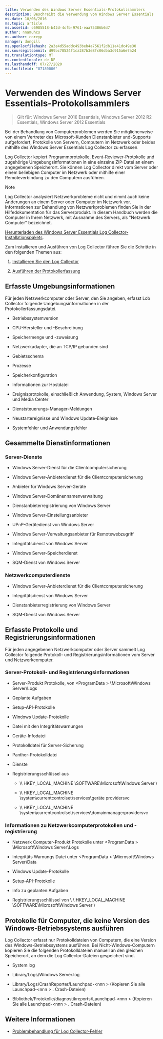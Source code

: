```yaml
---
title: Verwenden des Windows Server Essentials-Protokollsammlers
description: Beschreibt die Verwendung von Windows Server Essentials
ms.date: 10/03/2016
ms.topic: article
ms.assetid: c6985518-b42d-4cfb-9761-eaa75306b6d7
author: nnamuhcs
ms.author: coreyp
manager: dongill
ms.openlocfilehash: 2a3e4d55addc493beb4a7561f2db11a41dc49e30
ms.sourcegitcommit: d99bc78524f1ca287b3e8fc06dba3c915a6e7a24
ms.translationtype: MT
ms.contentlocale: de-DE
ms.lasthandoff: 07/27/2020
ms.locfileid: "87180006"
---
```

# <a name="use-the-windows-server-essentials-log-collector"></a>Verwenden des Windows Server Essentials-Protokollsammlers

>Gilt für: Windows Server 2016 Essentials, Windows Server 2012 R2 Essentials, Windows Server 2012 Essentials

Bei der Behandlung von Computerproblemen werden Sie möglicherweise von einem Vertreter des Microsoft-Kunden Dienstanbieter und-Supports aufgefordert, Protokolle von Servern, Computern im Netzwerk oder beides mithilfe des Windows Server Essentials Log Collector zu erfassen.

 Log Collector kopiert Programmprotokolle, Event-Reviewer-Protokolle und zugehörige Umgebungsinformationen in eine einzelne ZIP-Datei an einem angegebenen Speicherort. Sie können Log Collector direkt vom Server oder einem beliebigen Computer im Netzwerk oder mithilfe einer Remoteverbindung zu den Computern ausführen.

> [!NOTE]
>Log Collector analysiert Netzwerkprobleme nicht und nimmt auch keine Änderungen an einem Server oder Computer im Netzwerk vor. Informationen zur Behandlung von Netzwerkproblemen finden Sie in der Hilfedokumentation für das Serverprodukt.
>In diesem Handbuch werden die Computer in Ihrem Netzwerk, mit Ausnahme des Servers, als "Netzwerk Computer" bezeichnet.
>
>[Herunterladen des Windows Server Essentials Log Collector-Installationspakets](https://www.microsoft.com/download/details.aspx?id=34821).

 Zum Installieren und Ausführen von Log Collector führen Sie die Schritte in den folgenden Themen aus:

1. [Installieren Sie den Log Collector](../support/Install-the-Windows-Server-Essentials-Log-Collector.md)

2. [Ausführen der Protokollerfassung](../support/Run-the-Windows-Server-Essentials-Log-Collector.md)


## <a name="environment-information-collected"></a>Erfasste Umgebungsinformationen
 Für jeden Netzwerkcomputer oder Server, den Sie angeben, erfasst Lob Collector folgende Umgebungsinformationen in der Protokollerfassungsdatei.

-   Betriebssystemversion

-   CPU-Hersteller und -Beschreibung

-   Speichermenge und -zuweisung

-   Netzwerkadapter, die an TCP/IP gebunden sind

-   Gebietsschema

-   Prozesse

-   Speicherkonfiguration

-   Informationen zur Hostdatei

-   Ereignisprotokolle, einschließlich Anwendung, System, Windows Server und Media Center

-   Dienststeuerungs-Manager-Meldungen

-   Neustartereignisse und Windows Update-Ereignisse

-   Systemfehler und Anwendungsfehler

## <a name="services-information-collected"></a>Gesammelte Dienstinformationen

### <a name="server-services"></a>Server-Dienste

-   Windows Server-Dienst für die Clientcomputersicherung

-   Windows Server-Anbieterdienst für die Clientcomputersicherung

-   Anbieter für Windows Server-Geräte

-   Windows Server-Domänennamenverwaltung

-   Dienstanbieterregistrierung von Windows Server

-   Windows Server-Einstellungsanbieter

-   UPnP-Gerätedienst von Windows Server

-   Windows Server-Verwaltungsanbieter für Remotewebzugriff

-   Integritätsdienst von Windows Server

-   Windows Server-Speicherdienst

-   SQM-Dienst von Windows Server

### <a name="network-computer-services"></a>Netzwerkcomputerdienste

-   Windows Server-Anbieterdienst für die Clientcomputersicherung

-   Integritätsdienst von Windows Server

-   Dienstanbieterregistrierung von Windows Server

-   SQM-Dienst von Windows Server

## <a name="logs-and-registry-information-collected"></a>Erfasste Protokolle und Registrierungsinformationen
 Für jeden angegebenen Netzwerkcomputer oder Server sammelt Log Collector folgende Protokoll- und Registrierungsinformationen vom Server und Netzwerkcomputer.

### <a name="server-logs-and-registry-information"></a>Server-Protokoll- und Registrierungsinformationen

-   Server-Produkt Protokolle, von <ProgramData \> \Microsoft\Windows Server\Logs

-   Geplante Aufgaben

-   Setup-API-Protokolle

-   Windows Update-Protokolle

-   Datei mit den Integritätswarnungen

-   Geräte-Infodatei

-   Protokolldatei für Server-Sicherung

-   Panther-Protokolldatei

-   Dienste

-   Registrierungsschlüssel aus

    -   \\\ HKEY_LOCAL_MACHINE \SOFTWARE\Microsoft\Windows Server \

    -   \\\ HKEY_LOCAL_MACHINE \system\currentcontrolset\services\geräte providersvc

    -   \\\ HKEY_LOCAL_MACHINE \system\currentcontrolset\services\domainmanagerprovidersvc

### <a name="network-computer-logs-and-registry-information"></a>Informationen zu Netzwerkcomputerprotokollen und -registrierung

-   Netzwerk Computer-Produkt Protokolle unter <ProgramData \> \Microsoft\Windows Server\Logs

-   Integritäts Warnungs Datei unter <ProgramData \> \Microsoft\Windows Server\Data

-   Windows Update-Protokolle

-   Setup-API-Protokolle

-   Info zu geplanten Aufgaben

-   Registrierungsschlüssel von \\ \ HKEY_LOCAL_MACHINE \SOFTWARE\Microsoft\Windows Server \

## <a name="logs-for-computers-that-do-not-run-a-version-of-the-windows-operating-system"></a>Protokolle für Computer, die keine Version des Windows-Betriebssystems ausführen
 Log Collector erfasst nur Protokolldateien von Computern, die eine Version des Windows-Betriebssystems ausführen. Bei Nicht-Windows-Computern kopieren Sie die folgenden Protokolldateien manuell an den gleichen Speicherort, an dem die Log Collector-Dateien gespeichert sind.

-   System.log

-   Library/Logs/Windows Server.log

-   Library/Logs/CrashReporter/Launchpad-<nnn \> (Kopieren Sie alle Launchpad-<nnn \> . Crash-Dateien)

-   Bibliothek/Protokolle/diagnostikreports/Launchpad-<nnn \> (Kopieren Sie alle Launchpad-<nnn \> . Crash-Dateien)

## <a name="see-also"></a>Weitere Informationen

-   [Problembehandlung für Log Collector-Fehler](../support/Troubleshoot-Windows-Server-Essentials-Log-Collector-Errors.md)

